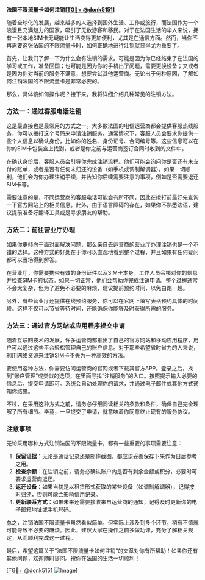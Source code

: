 **法国不限流量卡如何注销[[TG💪+ @donk5151](https://t.me/s/donk5151)]**

随着全球化的发展，越来越多的人选择到国外生活、工作或旅行，而法国作为一个浪漫且充满魅力的国家，吸引了无数游客和移民。对于在法国生活的华人来说，拥有一张本地SIM卡无疑能让生活变得更加便利，尤其是在通信方面。然而，当你不再需要这张法国的不限流量卡时，如何正确地进行注销就显得尤为重要了。

首先，让我们了解一下为什么会有注销的需求。可能是因为你已经结束了在法国的学习或工作，准备回国；也可能是因为你的手机出了问题，需要更换设备；又或者是因为你对当前的服务不满意，想要尝试其他运营商。无论出于何种原因，了解如何注销法国的不限流量卡是非常必要的。

那么，具体该如何操作呢？接下来，我将详细介绍几种常见的注销方法。

### 方法一：通过客服电话注销

这是最直接也是最常用的方式之一。大多数法国的电信运营商都会提供客服热线服务，你可以拨打这个号码来申请注销服务。通常情况下，客服人员会要求你提供一些个人信息以确认身份，比如你的姓名、身份证号、合同编号等。这些信息可以在你的SIM卡包装盒上找到，或者是你之前与运营商签订合同时收到的文件中。

在确认身份后，客服人员会引导你完成注销流程。他们可能会询问你是否还有未支付的账单，或者是否有任何未归还的设备（如手机或调制解调器）。如果一切顺利，他们会为你办理注销手续，并告知你后续需要注意的事项，例如是否需要退还SIM卡等。

需要注意的是，不同运营商的客服电话可能会有所不同，因此在拨打前最好先查询一下官方网站上的相关信息。此外，由于语言障碍的存在，如果你不熟悉法语，建议提前准备好翻译工具或是寻求朋友的帮助。

### 方法二：前往营业厅办理

如果你更倾向于面对面解决问题，那么亲自去运营商的营业厅办理注销也是一个不错的选择。这种方式的好处在于你可以直观地看到整个过程，并且如果有任何疑问都可以当场得到解答。

在营业厅，你需要携带有效的身份证件以及SIM卡本身。工作人员会核对你的信息并检查SIM卡的状态。如果一切正常，他们会帮助你完成注销申请。整个过程通常不会太复杂，但为了避免不必要的麻烦，建议提前预约时间，以免白跑一趟。

另外，有些营业厅还提供在线预约服务，你可以在官网上填写表格预约具体的时间段。这样不仅可以节省等待时间，还能确保你能够及时获得所需的服务。

### 方法三：通过官方网站或应用程序提交申请

随着互联网技术的发展，许多运营商都推出了自己的官方网站和移动应用程序，用户可以通过这些平台轻松管理自己的账户信息。对于那些希望省时省力的人来说，利用网络资源来注销SIM卡不失为一种高效的方法。

要使用这种方法，你需要访问运营商的官网或者下载其官方APP。登录之后，找到“账户管理”或类似的选项，在里面寻找“注销服务”的入口。按照提示输入必要的信息后，提交申请即可。系统会自动处理你的请求，并通过电子邮件或其他方式通知你结果。

不过，在采用这种方式之前，请务必仔细阅读相关的条款和条件，确保自己完全理解了所有细节。毕竟，一旦提交了申请，就意味着你同意终止现有的服务协议。

### 注意事项

无论采用哪种方式注销法国的不限流量卡，都有一些重要的事项需要注意：

1. **保留证据**：无论是通话记录还是邮件截图，都应该妥善保存下来作为日后参考之用。
2. **检查余额**：在注销之前，请务必确认账户内是否有剩余金额或积分，必要时可要求运营商退还。
3. **返还设备**：如果当初是以租赁形式获取的某些设备（如调制解调器），记得按时归还，否则可能会影响信用记录。
4. **更新联系方式**：如果未来还需要接收来自运营商的通知，记得及时更新你的电子邮箱地址或手机号码。

总之，注销法国不限流量卡虽然看似简单，但实际上涉及到多个环节，稍有不慎就可能导致不必要的麻烦。因此，建议大家在操作之前多做功课，充分了解相关规定，从而顺利完成这一过程。

最后，希望这篇关于“法国不限流量卡如何注销”的文章对你有所帮助！如果你还有其他问题，欢迎随时提问。祝你在法国的生活一切顺利！

[[TG💪+ @donk5151](https://t.me/s/donk5151) ![Image](https://i.postimg.cc/rwNCRYN7/Snipaste-2025-04-30-17-27-05.png)]